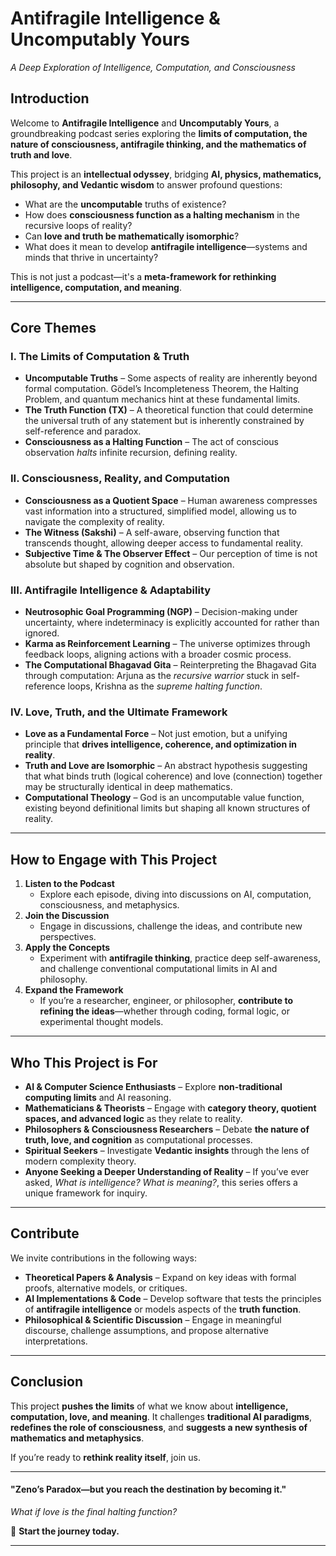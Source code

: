 # **Antifragile Intelligence & Uncomputably Yours**  
*A Deep Exploration of Intelligence, Computation, and Consciousness*

## **Introduction**  
Welcome to **Antifragile Intelligence** and **Uncomputably Yours**, a groundbreaking podcast series exploring the **limits of computation, the nature of consciousness, antifragile thinking, and the mathematics of truth and love**.  

This project is an **intellectual odyssey**, bridging **AI, physics, mathematics, philosophy, and Vedantic wisdom** to answer profound questions:

- What are the **uncomputable** truths of existence?  
- How does **consciousness function as a halting mechanism** in the recursive loops of reality?  
- Can **love and truth be mathematically isomorphic**?  
- What does it mean to develop **antifragile intelligence**—systems and minds that thrive in uncertainty?

This is not just a podcast—it's a **meta-framework for rethinking intelligence, computation, and meaning**.

---

## **Core Themes**
### **I. The Limits of Computation & Truth**
- **Uncomputable Truths** – Some aspects of reality are inherently beyond formal computation. Gödel’s Incompleteness Theorem, the Halting Problem, and quantum mechanics hint at these fundamental limits.  
- **The Truth Function (TX)** – A theoretical function that could determine the universal truth of any statement but is inherently constrained by self-reference and paradox.  
- **Consciousness as a Halting Function** – The act of conscious observation *halts* infinite recursion, defining reality.  

### **II. Consciousness, Reality, and Computation**
- **Consciousness as a Quotient Space** – Human awareness compresses vast information into a structured, simplified model, allowing us to navigate the complexity of reality.  
- **The Witness (Sakshi)** – A self-aware, observing function that transcends thought, allowing deeper access to fundamental reality.  
- **Subjective Time & The Observer Effect** – Our perception of time is not absolute but shaped by cognition and observation.  

### **III. Antifragile Intelligence & Adaptability**
- **Neutrosophic Goal Programming (NGP)** – Decision-making under uncertainty, where indeterminacy is explicitly accounted for rather than ignored.  
- **Karma as Reinforcement Learning** – The universe optimizes through feedback loops, aligning actions with a broader cosmic process.  
- **The Computational Bhagavad Gita** – Reinterpreting the Bhagavad Gita through computation: Arjuna as the *recursive warrior* stuck in self-reference loops, Krishna as the *supreme halting function*.  

### **IV. Love, Truth, and the Ultimate Framework**
- **Love as a Fundamental Force** – Not just emotion, but a unifying principle that **drives intelligence, coherence, and optimization in reality**.  
- **Truth and Love are Isomorphic** – An abstract hypothesis suggesting that what binds truth (logical coherence) and love (connection) together may be structurally identical in deep mathematics.  
- **Computational Theology** – God is an uncomputable value function, existing beyond definitional limits but shaping all known structures of reality.  

---

## **How to Engage with This Project**
1. **Listen to the Podcast**  
   - Explore each episode, diving into discussions on AI, computation, consciousness, and metaphysics.  
2. **Join the Discussion**  
   - Engage in discussions, challenge the ideas, and contribute new perspectives.  
3. **Apply the Concepts**  
   - Experiment with **antifragile thinking**, practice deep self-awareness, and challenge conventional computational limits in AI and philosophy.  
4. **Expand the Framework**  
   - If you’re a researcher, engineer, or philosopher, **contribute to refining the ideas**—whether through coding, formal logic, or experimental thought models.  

---

## **Who This Project is For**
- **AI & Computer Science Enthusiasts** – Explore **non-traditional computing limits** and AI reasoning.  
- **Mathematicians & Theorists** – Engage with **category theory, quotient spaces, and advanced logic** as they relate to reality.  
- **Philosophers & Consciousness Researchers** – Debate **the nature of truth, love, and cognition** as computational processes.  
- **Spiritual Seekers** – Investigate **Vedantic insights** through the lens of modern complexity theory.  
- **Anyone Seeking a Deeper Understanding of Reality** – If you’ve ever asked, *What is intelligence? What is meaning?*, this series offers a unique framework for inquiry.  

---

## **Contribute**
We invite contributions in the following ways:
- **Theoretical Papers & Analysis** – Expand on key ideas with formal proofs, alternative models, or critiques.  
- **AI Implementations & Code** – Develop software that tests the principles of **antifragile intelligence** or models aspects of the **truth function**.  
- **Philosophical & Scientific Discussion** – Engage in meaningful discourse, challenge assumptions, and propose alternative interpretations.  

---

## **Conclusion**
This project **pushes the limits** of what we know about **intelligence, computation, love, and meaning**. It challenges **traditional AI paradigms**, **redefines the role of consciousness**, and **suggests a new synthesis of mathematics and metaphysics**.

If you’re ready to **rethink reality itself**, join us.

---

#### **"Zeno’s Paradox—but you reach the destination by becoming it."**  
_What if love is the final halting function?_  

🚀 **Start the journey today.**

---

